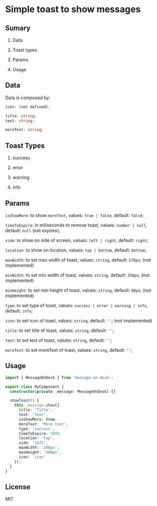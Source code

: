 # Simple toast to show messages

## Sumary

1. Data

2. Toast types

3. Params

4. Usage


## Data

Data is composed by:

```ts
icon: (not defined);

title: string;
text: string;

moreText: string;

```

## Toast Types

1. success

2. error

3. warning

4. info

## Params

`isShowMore`: to show `moreText`, values: `true | false`, default: `false`;

`timeToExpire`: in miliseconds to remove toast, values: `number | null`, default: `null` (not expires);

`side`: to show on side of screen, values: `left | right`, default: `right`;

`location`: to show on location, values: `top | bottom`, default: `bottom`;

`maxWidth`: to set max width of toast, values: `string`, default: `270px`; (not implemented)

`minWidth`: to set min width of toast, values: `string`, default: `250px`; (not implemented)

<!-- `maxHeight`: to set max height of toast, values: `string`, default: `300px`; (not implemented) -->
`minHeight`: to set min height of toast, values: `string`, default: `60px`; (not implemented)

`type`: to set type of toast, values: `success | error | warning | info`, default: `info`;

`icon`: to set icon of toast, values: `string`, default: `''`; (not implemented)

`title`: to set title of toast, values: `string`, default: `''`;

`text`: to set text of toast, values: `string`, default: `''`;

`moreText`: to set moreText of toast, values: `string`, default: `''`;

<!-- `onClose`: to set function to close toast, values: `() => void`, default: `null`; (not implemented) -->

## Usage

```ts
import { MessageOnDesk } from 'message-on-desk';

export class MyComponent {
  constructor(private _message: MessageOnDesk) {}

  showToast() {
    this._message.show({
      title: 'Title',
      text: 'Text',
      isShowMore: true,
      moreText: 'More text',
      type: 'success',
      timeToExpire: 5000,
      location: 'top',
      side: 'left',
      maxWidth: '200px',
      maxHeight: '200px',
      icon: 'icon'
    });
  }
}
```

## License

MIT





